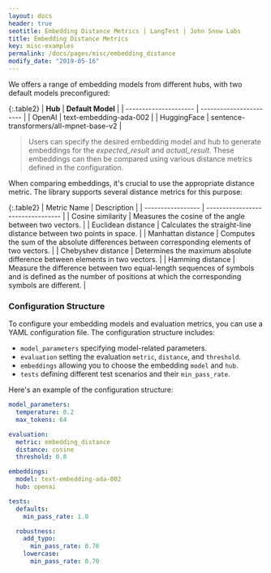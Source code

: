 ```yaml
---
layout: docs
header: true
seotitle: Embedding Distance Metrics | LangTest | John Snow Labs
title: Embedding Distance Metrics
key: misc-examples
permalink: /docs/pages/misc/embedding_distance
modify_date: "2019-05-16"
---
```


<div class="main-docs" markdown="1"><div class="h3-box" markdown="1">
We offers a range of embedding models from different hubs, with two default models preconfigured:

{:.table2}
| **Hub** | **Default Model**                |
| --------------------- | -----------------------          |
| OpenAI           | text-embedding-ada-002        |
| HuggingFace      | sentence-transformers/all-mpnet-base-v2 |


> Users can specify the desired embedding model and hub to generate embeddings for the *expected_result* and *actual_result*. These embeddings can then be compared using various distance metrics defined in the configuration.


When comparing embeddings, it's crucial to use the appropriate distance metric. The library supports several distance metrics for this purpose:

{:.table2}
| Metric Name       | Description                       |
| ----------------- | --------------------------------- |
| Cosine similarity | Measures the cosine of the angle between two vectors. |
| Euclidean distance | Calculates the straight-line distance between two points in space. |
| Manhattan distance | Computes the sum of the absolute differences between corresponding elements of two vectors. |
| Chebyshev distance | Determines the maximum absolute difference between elements in two vectors. |
| Hamming distance  | Measure the difference between two equal-length sequences of symbols and is defined as the number of positions at which the corresponding symbols are different. |

</div></div><div class="h3-box" markdown="1">

### Configuration Structure

To configure your embedding models and evaluation metrics, you can use a YAML configuration file. The configuration structure includes:

- `model_parameters` specifying model-related parameters.
- `evaluation` setting the evaluation `metric`, `distance`, and `threshold`.
- `embeddings` allowing you to choose the embedding `model` and `hub`.
- `tests` defining different test scenarios and their `min_pass_rate`.

Here's an example of the configuration structure:

```yaml
model_parameters:
  temperature: 0.2
  max_tokens: 64

evaluation:
  metric: embedding_distance
  distance: cosine
  threshold: 0.8

embeddings:
  model: text-embedding-ada-002
  hub: openai

tests:
  defaults:
    min_pass_rate: 1.0

  robustness:
    add_typo:
      min_pass_rate: 0.70
    lowercase:
      min_pass_rate: 0.70
```